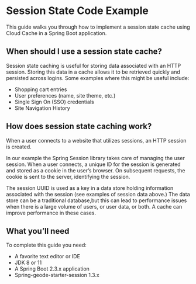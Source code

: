 <!-- Copyright (C) 2019-Present Pivotal Software, Inc. All rights reserved.

This program and the accompanying materials are made available under the terms of the under the Apache License, Version
2.0 (the "License”); you may not use this file except in compliance with the License. You may obtain a copy of the
License at

http://www.apache.org/licenses/LICENSE-2.0

Unless required by applicable law or agreed to in writing, software distributed under the License is distributed on an
"AS IS" BASIS, WITHOUT WARRANTIES OR CONDITIONS OF ANY KIND, either express or implied. See the License for the specific
language governing permissions and limitations under the License. -->
 
# Session State Code Example

This guide walks you through how to implement a session state cache using Cloud Cache in a Spring Boot application.

## When should I use a session state cache?

Session state caching is useful for storing data associated with an HTTP session.  Storing this data in a cache allows
it to  be retrieved quickly and persisted across logins. Some examples where this might be useful include:

- Shopping cart entries
- User preferences (name, site theme, etc.) 
- Single Sign On (SSO) credentials
- Site Navigation History
    
## How does session state caching work?

When a user connects to a website that utilizes sessions, an HTTP session is created.

In our example the Spring Session library takes care of managing the user session.  When a user connects, a unique ID
for the session is generated and stored as a cookie in the user’s browser. On subsequent requests, the cookie is sent
to the server, identifying the session.	

The session UUID is used as a key in a data store holding information associated with the session (see examples of
session data above.) The data store can be a traditional database,but this can lead to performance issues when there is
a large volume of users, or user data, or both. A cache can improve performance in these cases.

## What you’ll need

To complete this guide you need:
- A favorite text editor or IDE
- JDK 8 or 11
- A Spring Boot 2.3.x application
- Spring-geode-starter-session 1.3.x 

